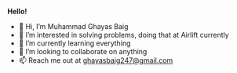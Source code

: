 <b>Hello!</b>

- 👋 Hi, I’m Muhammad Ghayas Baig
- 👀 I’m interested in solving problems, doing that at Airlift currently
- 🌱 I’m currently learning everything
- 💞️ I’m looking to collaborate on anything
- 📫 Reach me out at ghayasbaig247@gmail.com

<!-- <b>Some interesting facts about me</b> -->
<!-- 
[![Top Langs](https://github-readme-stats-ih7ciew4c-mgb247.vercel.app/api/top-langs?username=mgb247&hide=java&langs_count=8&bg_color=45,c31432,240b36&show_icons=true&border_radius=10&hide_border=true&icon_color=fff&title_color=fff&text_color=fff&layout=compact)](https://github.com/anuraghazra/github-readme-stats)

[![My GitHub stats](https://github-readme-stats-ih7ciew4c-mgb247.vercel.app/api?username=mgb247&count_private=true&hide=stars&theme=dark&show_icons=true&border_radius=10&hide_border=true&icon_color=fff&bg_color=45,c31432,240b36&text_color=fff&custom_title=My%20Stats)](https://github.com/anuraghazra/github-readme-stats) -->


<!---
MGB247/MGB247 is a ✨ special ✨ repository because its `README.md` (this file) appears on your GitHub profile.
You can click the Preview link to take a look at your changes.
--->
